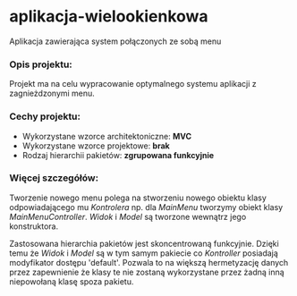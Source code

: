 # aplikacja-wielookienkowa
Aplikacja zawierająca system połączonych ze sobą menu

### Opis projektu:
Projekt ma na celu wypracowanie optymalnego systemu aplikacji z zagnieżdzonymi menu.

### Cechy projektu:
* Wykorzystane wzorce architektoniczne: **MVC**
* Wykorzystane wzorce projektowe: **brak**
* Rodzaj hierarchii pakietów: **zgrupowana funkcyjnie**

### Więcej szczegółów:
Tworzenie nowego menu polega na stworzeniu nowego obiektu klasy odpowiadającego mu *Kontrolera* np. dla *MainMenu* tworzymy obiekt klasy *MainMenuController*. *Widok* i *Model* są tworzone wewnątrz jego konstruktora.

Zastosowana hierarchia pakietów jest skoncentrowaną funkcyjnie. Dzięki temu że *Widok* i *Model* są w tym samym pakiecie co *Kontroller* posiadają modyfikator dostępu 'default'. Pozwala to na większą hermetyzację danych przez zapewnienie że klasy te nie zostaną wykorzystane przez żadną inną niepowołaną klasę spoza pakietu.
